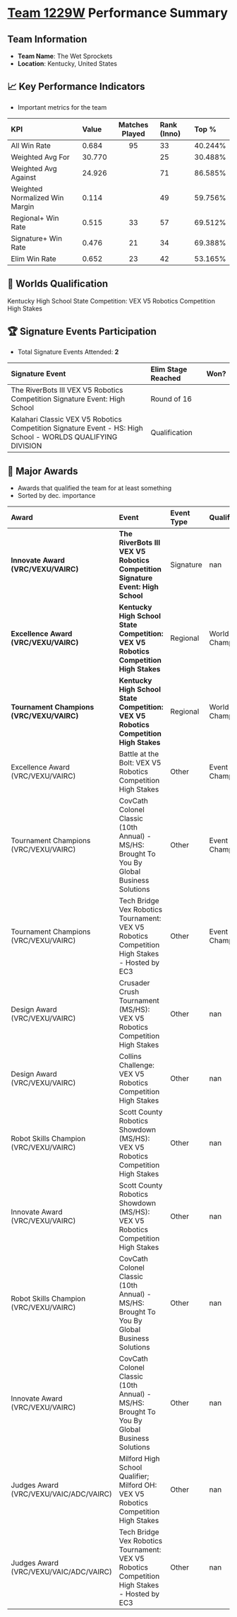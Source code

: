 # [Team 1229W](https://https://www.robotevents.com/teams/V5RC/1229W) Performance Summary

##  Team Information
- **Team Name**: The Wet Sprockets
- **Location**: Kentucky, United States

## 📈 Key Performance Indicators
- Important metrics for the team

| KPI | Value | Matches Played | Rank (Inno) | Top % |
|:---|:-----|:--------------:|:----|:-----|
| All Win Rate | 0.684 | 95 | 33 | 40.244% |
| Weighted Avg For | 30.770 |  | 25 | 30.488% |
| Weighted Avg Against | 24.926 |  | 71 | 86.585% |
| Weighted Normalized Win Margin | 0.114 |  | 49 | 59.756% |
| Regional+ Win Rate | 0.515 | 33 | 57 | 69.512% |
| Signature+ Win Rate | 0.476 | 21 | 34 | 69.388% |
| Elim Win Rate | 0.652 | 23 | 42 | 53.165% |


## 🎯 Worlds Qualification
Kentucky High School State Competition: VEX V5 Robotics Competition High Stakes

## 🏆 Signature Events Participation
- Total Signature Events Attended: **2**

| Signature Event | Elim Stage Reached | Won? |
|:----------------|:-------------------|:----|
| The RiverBots III VEX V5 Robotics Competition Signature Event: High School | Round of 16 |  |
| Kalahari Classic VEX V5 Robotics Competition Signature Event - HS: High School - WORLDS QUALIFYING DIVISION | Qualification |  |


## 🥇 Major Awards
- Awards that qualified the team for at least something
- Sorted by dec. importance

| Award | Event | Event Type | Qualification |
|:------|:------|:-----------|:--------------|
| **Innovate Award (VRC/VEXU/VAIRC)** | **The RiverBots III VEX V5 Robotics Competition Signature Event: High School** | Signature | nan |
| **Excellence Award (VRC/VEXU/VAIRC)** | **Kentucky High School State Competition: VEX V5 Robotics Competition High Stakes** | Regional | World Championship |
| **Tournament Champions (VRC/VEXU/VAIRC)** | **Kentucky High School State Competition: VEX V5 Robotics Competition High Stakes** | Regional | World Championship |
| Excellence Award (VRC/VEXU/VAIRC) | Battle at the Bolt: VEX V5 Robotics Competition High Stakes | Other | Event Region Championship |
| Tournament Champions (VRC/VEXU/VAIRC) | CovCath Colonel Classic (10th Annual) - MS/HS: Brought To You By Global Business Solutions | Other | Event Region Championship |
| Tournament Champions (VRC/VEXU/VAIRC) | Tech Bridge Vex Robotics Tournament: VEX V5 Robotics Competition High Stakes - Hosted by EC3 | Other | Event Region Championship |
| Design Award (VRC/VEXU/VAIRC) | Crusader Crush Tournament (MS/HS): VEX V5 Robotics Competition High Stakes | Other | nan |
| Design Award (VRC/VEXU/VAIRC) | Collins Challenge: VEX V5 Robotics Competition High Stakes | Other | nan |
| Robot Skills Champion (VRC/VEXU/VAIRC) | Scott County Robotics Showdown (MS/HS): VEX V5 Robotics Competition High Stakes | Other | nan |
| Innovate Award (VRC/VEXU/VAIRC) | Scott County Robotics Showdown (MS/HS): VEX V5 Robotics Competition High Stakes | Other | nan |
| Robot Skills Champion (VRC/VEXU/VAIRC) | CovCath Colonel Classic (10th Annual) - MS/HS: Brought To You By Global Business Solutions | Other | nan |
| Innovate Award (VRC/VEXU/VAIRC) | CovCath Colonel Classic (10th Annual) - MS/HS: Brought To You By Global Business Solutions | Other | nan |
| Judges Award (VRC/VEXU/VAIC/ADC/VAIRC) | Milford High School Qualifier; Milford OH: VEX V5 Robotics Competition High Stakes | Other | nan |
| Judges Award (VRC/VEXU/VAIC/ADC/VAIRC) | Tech Bridge Vex Robotics Tournament: VEX V5 Robotics Competition High Stakes - Hosted by EC3 | Other | nan |

